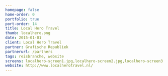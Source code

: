 ```yaml
---
homepage: false
home-order: 0
portfolio: true
port-order: 14
title: Local Hero Travel
thumb: localhero.png
date: 2015-01-01
client: Local Hero Travel
partner: Grafische Republiek
partnerurl: /partners
tags: reisbranche, website
screens: localhero-screen1.jpg,localhero-screen2.jpg,localhero-screen3.jpg
website: http://www.localherotravel.nl/
---
```

